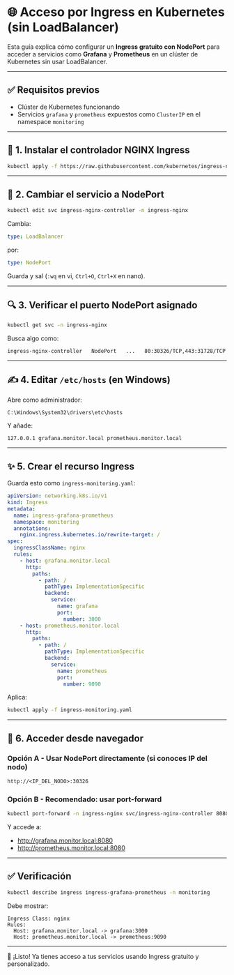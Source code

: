 
# 🌐 Acceso por Ingress en Kubernetes (sin LoadBalancer)

Esta guía explica cómo configurar un **Ingress gratuito con NodePort** para acceder a servicios como **Grafana** y **Prometheus** en un clúster de Kubernetes sin usar LoadBalancer.

---

## ✅ Requisitos previos

- Clúster de Kubernetes funcionando
- Servicios `grafana` y `prometheus` expuestos como `ClusterIP` en el namespace `monitoring`

---

## 🔧 1. Instalar el controlador NGINX Ingress

```bash
kubectl apply -f https://raw.githubusercontent.com/kubernetes/ingress-nginx/controller-v1.8.1/deploy/static/provider/cloud/deploy.yaml
```

---

## 🔄 2. Cambiar el servicio a NodePort

```bash
kubectl edit svc ingress-nginx-controller -n ingress-nginx
```

Cambia:
```yaml
type: LoadBalancer
```
por:
```yaml
type: NodePort
```

Guarda y sal (`:wq` en vi, `Ctrl+O`, `Ctrl+X` en nano).

---

## 🔍 3. Verificar el puerto NodePort asignado

```bash
kubectl get svc -n ingress-nginx
```

Busca algo como:

```
ingress-nginx-controller   NodePort   ...   80:30326/TCP,443:31728/TCP
```

---

## ✍️ 4. Editar `/etc/hosts` (en Windows)

Abre como administrador:

```
C:\Windows\System32\drivers\etc\hosts
```

Y añade:

```
127.0.0.1 grafana.monitor.local prometheus.monitor.local
```

---

## ✨ 5. Crear el recurso Ingress

Guarda esto como `ingress-monitoring.yaml`:

```yaml
apiVersion: networking.k8s.io/v1
kind: Ingress
metadata:
  name: ingress-grafana-prometheus
  namespace: monitoring
  annotations:
    nginx.ingress.kubernetes.io/rewrite-target: /
spec:
  ingressClassName: nginx
  rules:
    - host: grafana.monitor.local
      http:
        paths:
          - path: /
            pathType: ImplementationSpecific
            backend:
              service:
                name: grafana
                port:
                  number: 3000
    - host: prometheus.monitor.local
      http:
        paths:
          - path: /
            pathType: ImplementationSpecific
            backend:
              service:
                name: prometheus
                port:
                  number: 9090
```

Aplica:

```bash
kubectl apply -f ingress-monitoring.yaml
```

---

## 🚀 6. Acceder desde navegador

### Opción A - Usar NodePort directamente (si conoces IP del nodo)

```txt
http://<IP_DEL_NODO>:30326
```

### Opción B - Recomendado: usar port-forward

```bash
kubectl port-forward -n ingress-nginx svc/ingress-nginx-controller 8080:80
```

Y accede a:

- http://grafana.monitor.local:8080
- http://prometheus.monitor.local:8080

---

## ✅ Verificación

```bash
kubectl describe ingress ingress-grafana-prometheus -n monitoring
```

Debe mostrar:

```
Ingress Class: nginx
Rules:
  Host: grafana.monitor.local -> grafana:3000
  Host: prometheus.monitor.local -> prometheus:9090
```

---

🎉 ¡Listo! Ya tienes acceso a tus servicios usando Ingress gratuito y personalizado.
